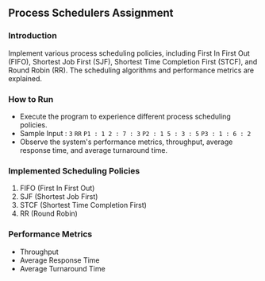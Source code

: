 ## Process Schedulers Assignment

### Introduction
Implement various process scheduling policies, including First In First Out (FIFO), Shortest Job First (SJF), Shortest Time Completion First (STCF), and Round Robin (RR). The scheduling algorithms and performance metrics are explained.

### How to Run
- Execute the program to experience different process scheduling policies.
- Sample Input :
`3`
`RR`
`P1 : 1 2 : 7 : 3`
`P2 : 1 5 : 3 : 5`
`P3 : 1 : 6 : 2`
- Observe the system's performance metrics, throughput, average response time, and average turnaround time.

### Implemented Scheduling Policies
1. FIFO (First In First Out)
2. SJF (Shortest Job First)
3. STCF (Shortest Time Completion First)
4. RR (Round Robin)

### Performance Metrics
- Throughput
- Average Response Time
- Average Turnaround Time


